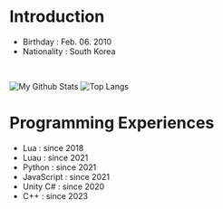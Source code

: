 # Introduction
- Birthday : Feb. 06. 2010
- Nationality : South Korea
<br>

![My Github Stats](https://github-readme-stats.vercel.app/api?username=tabthedev&layout=donut&theme=outrun&uselessthing='a')
![Top Langs](https://github-readme-stats.vercel.app/api/top-langs/?username=tabthedev&layout=donut&theme=outrun&langs_count=20)



# Programming Experiences
- Lua : since 2018
- Luau : since 2021
- Python : since 2021
- JavaScript : since 2021
- Unity C# : since 2020
- C++ : since 2023
